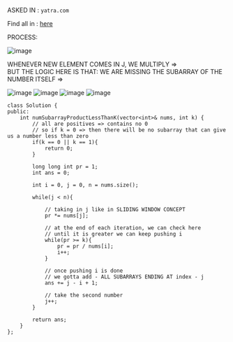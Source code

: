 ​ASKED IN : `yatra.com`    

Find all in : [here](https://github.com/RohithBoppey/leetcode-sol/blob/master/REPORTS/SLIDING%20WINDOW.md)  
  
PROCESS:    
  
![image](https://github.com/RohithBoppey/leetcode-sol/assets/73538974/a8d052b5-37d0-4cef-a059-661f4b40133c)    
  
WHENEVER NEW ELEMENT COMES IN J, WE MULTIPLY =>     
BUT THE LOGIC HERE IS THAT: WE ARE MISSING THE SUBARRAY OF THE NUMBER ITSELF =>  
    
![image](https://github.com/RohithBoppey/leetcode-sol/assets/73538974/67b152f0-af0d-4294-aba0-6d90c7839fb6)
![image](https://github.com/RohithBoppey/leetcode-sol/assets/73538974/6f17dea2-5a22-4673-abe2-f450e26a6cab)
![image](https://github.com/RohithBoppey/leetcode-sol/assets/73538974/5ac5d51b-ae3b-4522-baa1-5ad9a37ccb1b)
![image](https://github.com/RohithBoppey/leetcode-sol/assets/73538974/c9cb1770-019c-48e4-be3e-f3827d6b06e9)
      
```
class Solution {
public:
    int numSubarrayProductLessThanK(vector<int>& nums, int k) {
        // all are positives => contains no 0
        // so if k = 0 => then there will be no subarray that can give us a number less than zero
        if(k == 0 || k == 1){
            return 0;
        }
        
        long long int pr = 1;
        int ans = 0;
        
        int i = 0, j = 0, n = nums.size();
        
        while(j < n){
            
            // taking in j like in SLIDING WINDOW CONCEPT
            pr *= nums[j];
              
            // at the end of each iteration, we can check here
            // until it is greater we can keep pushing i
            while(pr >= k){
                pr = pr / nums[i]; 
                i++;
            }
            
            // once pushing i is done
            // we gotta add - ALL SUBARRAYS ENDING AT index - j
            ans += j - i + 1;
            
            // take the second number
            j++;
        }
        
        return ans;
    }
};
```
